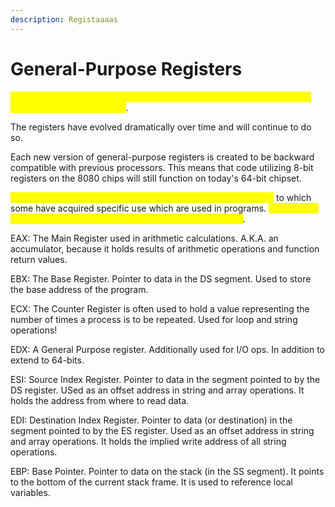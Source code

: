 ```yaml
---
description: Registaaaas
---
```


# General-Purpose Registers

<mark style="color:yellow;">The General-Purpose Registers are used to temporarily store data as it is processed on the processor</mark>.

The registers have evolved dramatically over time and will continue to do so.

Each new version of general-purpose registers is created to be backward compatible with previous processors. This means that code utilizing 8-bit registers on the 8080 chips will still function on today's 64-bit chipset.

<mark style="color:yellow;">General-Purpose registers can be used to hold any type of data</mark> to which some have acquired specific use which are used in programs. <mark style="color:yellow;">Let's review the 8 General-Purpose registers in an IA-32 architecture</mark>.

EAX: The Main Register used in arithmetic calculations. A.K.A. an accumulator, because it holds results of arithmetic operations and function return values.

EBX: The Base Register. Pointer to data in the DS segment. Used to store the base address of the program.

ECX: The Counter Register is often used to hold a value representing the number of times a process is to be repeated. Used for loop and string operations!

EDX: A General Purpose register. Additionally used for I/O ops. In addition to extend to 64-bits.

ESI: Source Index Register. Pointer to data in the segment pointed to by the DS register. USed as an offset address in string and array operations. It holds the address from where to read data.

EDI: Destination Index Register. Pointer to data (or destination) in the segment pointed to by the ES register. Used as an offset address in string and array operations. It holds the implied write address of all string operations.

EBP: Base Pointer. Pointer to data on the stack (in the SS segment). It points to the bottom of the current stack frame. It is used to reference local variables.
